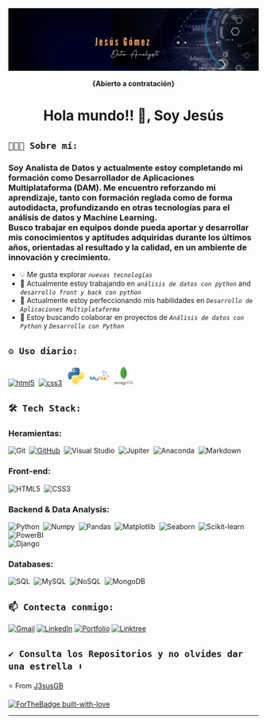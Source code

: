 <!--
All inbuilt themes :-
dark, radical, merko, gruvbox, tokyonight, onedark, cobalt, synthwave, highcontrast, dracula, github_dark
-->

<div align="center">
  <img src="Banner Data Analyst.png.png" alt="Logo" width="1150">
</div>  

<p align="center"><strong>{Abierto a contratación}</strong></p>

  <h1 align="center"> Hola mundo!! 👋, Soy Jesús </h1> 

## `👨🏻‍💻 Sobre mí:`

<div>
  <h3>
   Soy Analista de Datos y actualmente estoy completando mi formación como Desarrollador de Aplicaciones Multiplataforma (DAM). Me encuentro reforzando mi aprendizaje, tanto con formación reglada como de forma autodidacta, profundizando en otras tecnologías para el análisis de datos y Machine Learning. 
    <br>
    Busco trabajar en equipos donde pueda aportar y desarrollar mis conocimientos y aptitudes adquiridas durante los últimos años, orientadas al resultado y la calidad, en un ambiente de innovación y crecimiento.
  </h3>
</div>

- 💡 Me gusta explorar  *`nuevas tecnologías`*
- 🔭 Actualmente estoy trabajando en *`análisis de datos con python`*  and  *`desarrollo front y back con python`*
- 🌱 Actualmente estoy perfeccionando mis habilidades en  *`Desarrollo de Aplicaciones Multiplataforma`*
- 👯 Estoy buscando colaborar en proyectos de  *`Análisis de datos con Python`*  y  *`Desarrollo con Python`*

## `⚙️ Uso diario:` 

<a href="https://developer.mozilla.org/en-US/docs/Web/HTML" target="_blank" rel="noreferrer"> <img src="https://cdn.jsdelivr.net/gh/devicons/devicon/icons/html5/html5-original-wordmark.svg" alt="html5" width="40" height="40"/></a>&nbsp; 
<a href="https://developer.mozilla.org/en-US/docs/Web/CSS" target="_blank" rel="noreferrer"> <img src="https://cdn.jsdelivr.net/gh/devicons/devicon/icons/css3/css3-original-wordmark.svg" alt="css3" width="40" height="40"/></a>&nbsp;
<a href="https://www.python.org" target="_blank" rel="noreferrer"> <img src="https://raw.githubusercontent.com/devicons/devicon/master/icons/python/python-original.svg" alt="python" width="40" height="40"/></a>&nbsp;
<a href="https://www.mysql.com/" target="_blank"> <img src="https://raw.githubusercontent.com/devicons/devicon/master/icons/mysql/mysql-original-wordmark.svg" alt="mysql" width="40" height="40"/></a>&nbsp; 
<a href="https://www.mongodb.com/" target="_blank"> <img src="https://raw.githubusercontent.com/devicons/devicon/master/icons/mongodb/mongodb-original-wordmark.svg" alt="mysql" width="40" height="40"/></a>&nbsp; 

## `🛠 Tech Stack:`
### Heramientas:

![Git](https://img.shields.io/badge/-Git-05122A?style=flat&logo=git&logoColor=F05032)&nbsp;
[![GitHub](https://img.shields.io/badge/-GitHub-05122A?style=flat&logo=github&logoColor=lightgrey&link=https://github.com/Nahuel-DevOne)](https://github.com/Nahuel-DevOne)&nbsp;
![Visual Studio](https://img.shields.io/badge/-VSCODE-05122A?style=flat&logo=Visual-Studio-Code&logoColor=007ACC&link=https://code.visualstudio.com/)&nbsp;
![Jupiter](https://img.shields.io/badge/-Jupyter-05122A?style=flat&logo=jupyter)&nbsp;
![Anaconda](https://img.shields.io/badge/-Anaconda-05122A?style=flat&logo=anaconda)&nbsp;
![Markdown](https://img.shields.io/badge/-Markdown-05122A?style=flat&logo=markdown)&nbsp;

### Front-end:
![HTML5](https://img.shields.io/badge/-HTML5-05122A?style=flat&logo=html5&logoColor=F05032&link=https://developer.mozilla.org/es/docs/Glossary/HTML5)&nbsp;
![CSS3](https://img.shields.io/badge/-CSS3-05122A?style=flat&logo=CSS3&logoColor=1572B6)&nbsp;


### Backend & Data Analysis:

![Python](https://img.shields.io/badge/-Python-05122A?style=flat&logo=python&logoColor=blue)&nbsp;
![Numpy](https://img.shields.io/badge/-Numpy-05122A?style=flat&logo=numpy&logoColor=55a6ca)&nbsp;
![Pandas](https://img.shields.io/badge/-Pandas-05122A?style=flat&logo=pandas&logoColor=white)&nbsp;
![Matplotlib](https://img.shields.io/badge/-Matplotlib-05122A?style=flat&logo=matplotlib&logoColor=white)&nbsp;
![Seaborn](https://img.shields.io/badge/-Seaborn-05122A?style=flat&logo=Seaborn&logoColor=white)&nbsp;
![Scikit-learn](https://img.shields.io/badge/-Scikit_Learn-05122A?style=flat&logo=scikit-learn&logoColor=white)&nbsp;
![PowerBI](https://img.shields.io/badge/-Power_BI-05122A?style=flat&logo=power-bi&logoColor=yellow)\
![Django](https://img.shields.io/badge/-Django-05122A?style=flat&logo=django&logoColor=darkgreen)

### Databases:

![SQL](https://img.shields.io/badge/-SQL:-05122A?style=flat&logo=sql&logoColor=FFA611)&nbsp;
![MySQL](https://img.shields.io/badge/-MySQL-05122A?style=flat&logo=MySQL&logoColor=FFA611)&nbsp;
![NoSQL](https://img.shields.io/badge/-NoSQL:-05122A?style=flat&logo=NoSQL&logoColor=lightgreen)&nbsp;
![MongoDB](https://img.shields.io/badge/-MongoDB-05122A?style=flat&logo=mongoDB&logoColor=lightgreen)&nbsp;


<!-- ![C](https://img.shields.io/badge/-C-05122A?style=flat&logo=C&logoColor=A8B9CC)&nbsp;
![C++](https://img.shields.io/badge/-C++-05122A?style=flat&logo=C%2B%2B&logoColor=00599C)&nbsp;
![R (Statistics)](https://img.shields.io/badge/-R-05122A?style=flat&logo=R&logoColor=276DC3) -->


<!-- alternative: How to reach me -->
## `📫 Contecta conmigo:`

[![Gmail](https://img.shields.io/badge/-GMAIL-D14836?style=for-the-badge&logo=gmail&logoColor=white)](mailto:jgomezbeltran88@gmail.com)
[![LinkedIn](https://img.shields.io/badge/LinkedIn-informational?style=for-the-badge&logo=linkedin&logoColor=fff&color=0077B5)](https://www.linkedin.com/in/jesusgb-dev/)
[![Portfolio](https://img.shields.io/badge/-Portfolio-lightgray?style=for-the-badge&logo=stackoverflow&logoColor=white)](https://j3susgb.github.io/Portfolio/)
[![Linktree](https://img.shields.io/badge/-Linktree-323330?style=for-the-badge&logo=linktree&logoColor=#41e45f)](https://linktr.ee/jesusgb)

## `✔️ Consulta los Repositorios y no olvides dar una estrella ⬇️`

:star: From [J3susGB](https://github.com/J3susGB)

[![ForTheBadge built-with-love](http://ForTheBadge.com/images/badges/built-with-love.svg)](https://github.com/J3susGB)  

 
***************************************************************